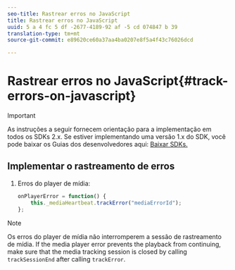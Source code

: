 ```yaml
---
seo-title: Rastrear erros no JavaScript
title: Rastrear erros no JavaScript
uuid: 5 a 4 fc 5 df -2677-4189-92 af -5 cd 074847 b 39
translation-type: tm+mt
source-git-commit: e89620ce60a37aa4ba0207e8f5a4f43c76026dcd

---
```



# Rastrear erros no JavaScript{#track-errors-on-javascript}

>[!IMPORTANT]
>
>As instruções a seguir fornecem orientação para a implementação em todos os SDKs 2.x. Se estiver implementando uma versão 1.x do SDK, você pode baixar os Guias dos desenvolvedores aqui: [Baixar SDKs.](/help/sdk-implement/download-sdks.md)

## Implementar o rastreamento de erros

1. Erros do player de mídia:

   ```js
   onPlayerError = function() { 
       this._mediaHeartbeat.trackError("mediaErrorId"); 
   };
   ```

>[!NOTE]
>
>Os erros do player de mídia não interromperem a sessão de rastreamento de mídia. If the media player error prevents the playback from continuing, make sure that the media tracking session is closed by calling `trackSessionEnd` after calling `trackError`.

